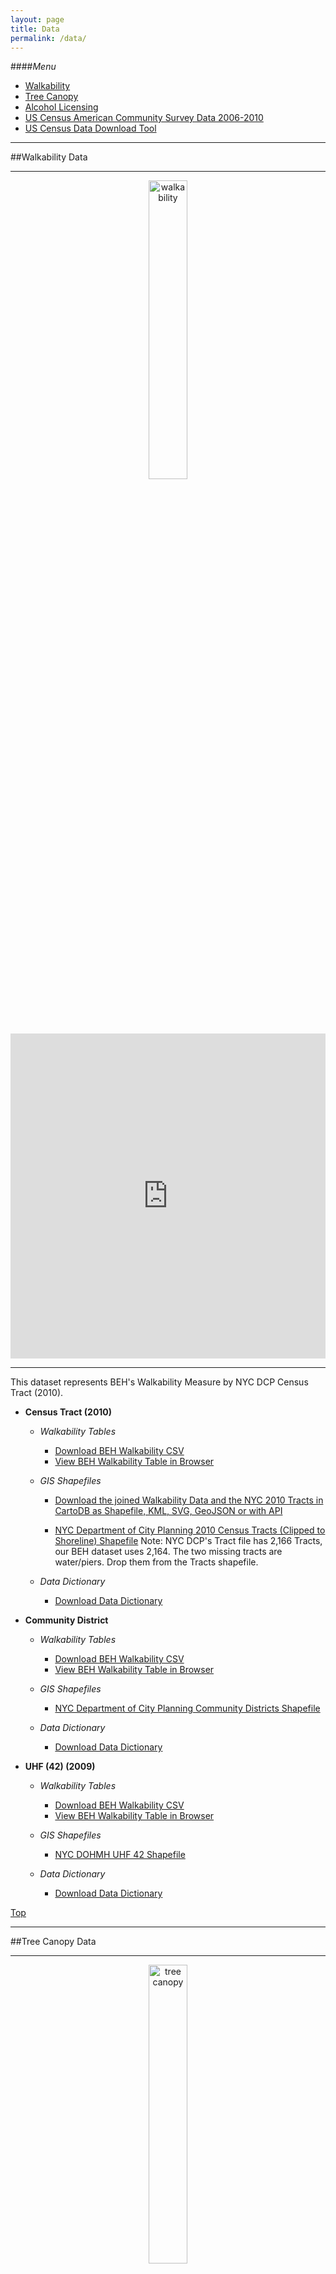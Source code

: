 ```yaml
---
layout: page
title: Data
permalink: /data/
---
```


####<a name="top"></a>*Menu*
* [Walkability](#walk)
* [Tree Canopy](#tree)
* [Alcohol Licensing](#alcohol)
* [US Census American Community Survey Data 2006-2010](#acs0610)
* [US Census Data Download Tool](#census)
<!--* [FAQ]()-->
  
---

##<a name="walk"></a>Walkability Data


---

<center><img src="https://raw.githubusercontent.com/beh-gis/beh-gis.github.com/master/img/walkability_tract_legend_clip.png" width="35%" height="35%" alt="walkability"/></center>

<iframe width='100%' height='520' frameborder='0' src='http://dms2203.cartodb.com/viz/a7e9cb92-9b52-11e4-b578-0e9d821ea90d/embed_map' allowfullscreen webkitallowfullscreen mozallowfullscreen oallowfullscreen msallowfullscreen></iframe>


---

This dataset represents BEH's Walkability Measure by NYC DCP Census Tract (2010).
			
* **Census Tract (2010)**
	
	* *Walkability Tables*
		
		* [Download BEH Walkability CSV](https://raw.githubusercontent.com/nygeog/beh_public/master/data/walkability/data/t10_walkability_recalc.csv)
		* [View BEH Walkability Table in Browser](https://github.com/nygeog/beh_public/blob/master/data/walkability/data/t10_walkability_recalc.csv)
			
	* *GIS Shapefiles*
	
		* [Download the joined Walkability Data and the NYC 2010 Tracts in CartoDB as Shapefile, KML, SVG, GeoJSON or with API](https://dms2203.cartodb.com/tables/nyct2010_walkability)
		
		* [NYC Department of City Planning 2010 Census Tracts (Clipped to Shoreline) Shapefile](http://www.nyc.gov/html/dcp/download/bytes/nyct2010_14d.zip) Note: NYC DCP's Tract file has 2,166 Tracts, our BEH dataset uses 2,164. The two missing tracts are water/piers. Drop them from the Tracts shapefile.
			
	* *Data Dictionary*
		
		* [Download Data Dictionary](https://github.com/nygeog/beh_public/blob/master/data/walkability/docs/walkability-gis-codebook-2010-tracts-20150112.pdf?raw=true)
			
* **Community District**
	
	* *Walkability Tables*
		
		* [Download BEH Walkability CSV](https://raw.githubusercontent.com/nygeog/beh_public/master/data/walkability/data/comdist_gis_metrics_11dec2014.csv)
		* [View BEH Walkability Table in Browser](https://github.com/nygeog/beh_public/blob/master/data/walkability/data/comdist_gis_metrics_11dec2014.csv)
			
	* *GIS Shapefiles*
		
		* [NYC Department of City Planning Community Districts Shapefile](http://www.nyc.gov/html/dcp/download/bytes/nycd_14d.zip)
			
	* *Data Dictionary*
		
		* [Download Data Dictionary](https://github.com/nygeog/beh_public/blob/master/data/walkability/docs/GIS-Codebook-CommunityDistricts-12dec2014.pdf?raw=true)
			
* **UHF (42) (2009)**
	
	* *Walkability Tables*
		
		* [Download BEH Walkability CSV](https://raw.githubusercontent.com/nygeog/beh_public/master/data/walkability/data/uhf42_gis_metrics_11dec2014.csv)
		* [View BEH Walkability Table in Browser](https://github.com/nygeog/beh_public/blob/master/data/walkability/data/uhf42_gis_metrics_11dec2014.csv)
			
	* *GIS Shapefiles*
		
		* [NYC DOHMH UHF 42 Shapefile](https://www1.nyc.gov/html/doh/downloads/zip/uhf42_dohmh_2009.zip)
			
	* *Data Dictionary*
		
		* [Download Data Dictionary](https://github.com/nygeog/beh_public/blob/master/data/walkability/docs/GIS-Codebook-UHF42-12dec2014.pdf?raw=true)
	
[Top](#top)	



---

##<a name="tree"></a>Tree Canopy Data

---

<center><img src="https://raw.githubusercontent.com/beh-gis/beh-gis.github.com/master/img/tree_canopy_tract_legend_clip.png" width="35%" height="35%" alt="tree canopy"/></center>

<iframe width='100%' height='520' frameborder='0' src='http://dms2203.cartodb.com/viz/8ea73f6c-ab1e-11e4-9f73-0e0c41326911/embed_map' allowfullscreen webkitallowfullscreen mozallowfullscreen oallowfullscreen msallowfullscreen></iframe>

---

This dataset represents the percent of the NYC DCP Census Tract (2010) covered by Tree Canopy. 

* **Census Tract (2010)**
	
	* *Tree Canopy Tables*
		
		* [Download BEH Tree Canopy CSV](https://raw.githubusercontent.com/nygeog/beh_public/master/data/tree_canopy/data/ct10_tree_canopy.csv)
		* [View BEH Tree Canopy Table in Browser](https://github.com/nygeog/beh_public/blob/master/data/tree_canopy/data/ct10_tree_canopy.csv)
			
	* *GIS Shapefiles*
		* [Download the joined Tree Canopy Data and the NYC 2010 Tracts in CartoDB as Shapefile, KML, SVG, GeoJSON or with API](http://dms2203.cartodb.com/tables/ct10_tree_canopy/public)
		
		
		* [NYC Department of City Planning 2010 Census Tracts (Clipped to Shoreline) Shapefile](http://www.nyc.gov/html/dcp/download/bytes/nyct2010_14d.zip) 

		
	* *Data Dictionary*
		
		Coming soon.
		<!--* [Download Data Dictionary](https://github.com/nygeog/beh_public/blob/master/data/walkability/docs/walkability-gis-codebook-2010-tracts-20150112.pdf?raw=true)-->
	

[Top](#top)		

---

##<a name="alcohol"></a>Alcohol License Data

---

<center><img src="https://raw.githubusercontent.com/beh-gis/beh-gis.github.com/master/img/alcohol_tract_legend_clip.png" width="35%" height="35%" alt="alcohol"/></center>

<iframe width='100%' height='520' frameborder='0' src='http://dms2203.cartodb.com/viz/b5f847d8-ab27-11e4-8da3-0e9d821ea90d/embed_map' allowfullscreen webkitallowfullscreen mozallowfullscreen oallowfullscreen msallowfullscreen></iframe>

---

This dataset represents count of Alcohol Licenses by NYC DCP Census Tract (2010) which BEH received via email 2013/04/21 from NY State Liquor Authority. 

* License Categories
	* 1 = On Premise
	* 2 = Off Premise
	* 3 = Wholesale
	* 4 = Pending
	* 5 = Disabled

* **Census Tract (2010)**
	
	* *Alcohol License Tables*
		
		* [Download Alcohol License Data CSV](https://raw.githubusercontent.com/nygeog/beh_public/master/data/alcohol_licenses/data/ct10_alcohol_licenses.csv)
		* [View Alcohol License Table in Browser](https://github.com/nygeog/beh_public/blob/master/data/alcohol_licenses/data/ct10_alcohol_licenses.csv)
			
	* *GIS Shapefiles*
		* [Download the joined Alcohol License Data and the NYC 2010 Tracts in CartoDB as Shapefile, KML, SVG, GeoJSON or with API](https://dms2203.cartodb.com/tables/ct10_alcohol_licenses/public)
		
		* [NYC Department of City Planning 2010 Census Tracts (Clipped to Shoreline) Shapefile](http://www.nyc.gov/html/dcp/download/bytes/nyct2010_14d.zip) 

		
	* *Data Dictionary*
		
		Coming soon.
		<!--* [Download Data Dictionary](https://github.com/nygeog/beh_public/blob/master/data/walkability/docs/walkability-gis-codebook-2010-tracts-20150112.pdf?raw=true)-->
	

[Top](#top)		

---

##<a name="acs0610"></a>US Census American Community Survey Data 2006-2010

---

<center><img src="https://raw.githubusercontent.com/beh-gis/beh-gis.github.com/master/img/mhhi_tract_legend_clip.png" width="35%" height="35%" alt="alcohol"/></center>

<iframe width='100%' height='520' frameborder='0' src='http://dms2203.cartodb.com/viz/0a7e8122-ab38-11e4-9bff-0e853d047bba/embed_map' allowfullscreen webkitallowfullscreen mozallowfullscreen oallowfullscreen msallowfullscreen></iframe>

This dataset represents US Census American Community Survey Data 2006-2010 by NYC DCP Census Tract (2010). 

---

* **Census Tract (2010)**
	
	* *US Census American Community Survey Data 2006-2010 Tables*
		
		* [Download US Census American Community Survey Data 2006-2010 CSV](https://raw.githubusercontent.com/nygeog/beh_public/master/data/acs_2006_10/ct10_acs_2006_2010.csv) 
		
			
	* *GIS Shapefiles*
		<!--* [Download the joined Alcohol License Data and the NYC 2010 Tracts in CartoDB as Shapefile, KML, SVG, GeoJSON or with API](https://dms2203.cartodb.com/tables/ct10_alcohol_licenses/public)-->
		
		* [NYC Department of City Planning 2010 Census Tracts (Clipped to Shoreline) Shapefile](http://www.nyc.gov/html/dcp/download/bytes/nyct2010_14d.zip) 

		
	* *Data Dictionary*
		
		* [Download Data Dictionary](https://github.com/nygeog/beh_public/blob/master/data/acs_2006_10/Codebook-Tracts2010-ACS-2006-10.pdf?raw=true)
	

[Top](#top)		



---

##<a name="census"></a>BEH US Census Data API Download Tool (beta 0.1)

---

**[Download US Census Data to JSON via the BEH Census Data API Download Tool](http://beh-gis.github.io/pages/census_api)**

This tool is only available for the following Census Geography levels:

* Census Tract

This tool is only available for the following Census Variables:

* Total Population (or estimate for ACS)

**Note:** This tool is currently in development so please <a href="mailto:dms2203@cumc.columbia.edu?Subject=BEH-GIS%20Census%20Data%20API%20Download%20Tool%20Bug%20Alert" target="_top">report bugs or issues.</a>

JSON File Format Resources:
	
* [JSON.org](http://www.json.org/)
* [Using JSON in R](http://cran.r-project.org/web/packages/rjson/rjson.pdf)
* [Using JSON in Python](https://docs.python.org/2/library/json.html)

[Top](#top)	